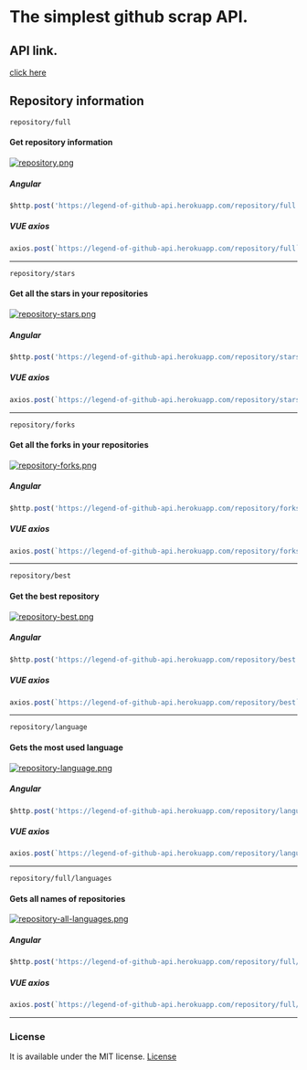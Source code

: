 # The simplest github scrap API.

## API link.
[click here](https://legend-of-github-api.herokuapp.com/)

## Repository information



```repository/full```
#### Get repository information
[![repository.png](https://s1.postimg.org/8bcyuqz2yn/api1.png)](https://postimg.org/image/7tmx65xpdn/)

##### Angular
``` JavaScript
$http.post('https://legend-of-github-api.herokuapp.com/repository/full', { username: 'username' } )
```
##### VUE axios
``` JavaScript
axios.post(`https://legend-of-github-api.herokuapp.com/repository/full`, { username: 'username' })
```

<hr>

```repository/stars```
#### Get all the stars in your repositories

[![repository-stars.png](https://s1.postimg.org/7gwsxsxhgf/api2.png)](https://postimg.org/image/3c17lp0bdn/)

##### Angular
``` JavaScript
$http.post('https://legend-of-github-api.herokuapp.com/repository/stars', { username: 'username' } )
```
##### VUE axios
``` JavaScript
axios.post(`https://legend-of-github-api.herokuapp.com/repository/stars`, { username: 'username' })
```
<hr>

```repository/forks```
#### Get all the forks in your repositories
[![repository-forks.png](https://s1.postimg.org/93se84bacv/api3.png)](https://postimg.org/image/7x92zimdrf/)

##### Angular
``` JavaScript
$http.post('https://legend-of-github-api.herokuapp.com/repository/forks', { username: 'username' } )
```
##### VUE axios
``` JavaScript
axios.post(`https://legend-of-github-api.herokuapp.com/repository/forks`, { username: 'username' })
```

<hr>

```repository/best```
#### Get the best repository
[![repository-best.png](https://s1.postimg.org/7ayf4j33r3/api4.png)](https://postimg.org/image/5flubwqo57/)

##### Angular
``` JavaScript
$http.post('https://legend-of-github-api.herokuapp.com/repository/best', { username: 'username' } )
```
##### VUE axios
``` JavaScript
axios.post(`https://legend-of-github-api.herokuapp.com/repository/best`, { username: 'username' })
```

<hr>

```repository/language```
#### Gets the most used language
[![repository-language.png](https://s1.postimg.org/7k67czed9r/api5.png)](https://postimg.org/image/5sd8i2v0dn/)

##### Angular
``` JavaScript
$http.post('https://legend-of-github-api.herokuapp.com/repository/language', { username: 'username' } )
```
##### VUE axios
``` JavaScript
axios.post(`https://legend-of-github-api.herokuapp.com/repository/language`, { username: 'username' })
```

<hr>

```repository/full/languages```
#### Gets all names of repositories
[![repository-all-languages.png](https://s1.postimg.org/7a8wc6p8cf/api6.png)](https://postimg.org/image/5lzjezyy63/)

##### Angular
``` JavaScript
$http.post('https://legend-of-github-api.herokuapp.com/repository/full/languages', { username: 'username' } )
```
##### VUE axios
``` JavaScript
axios.post(`https://legend-of-github-api.herokuapp.com/repository/full/languages`, { username: 'username' })
```

<hr>









### License

It is available under the MIT license.
[License](https://opensource.org/licenses/mit-license.php)
